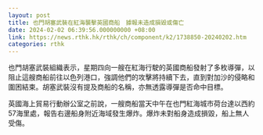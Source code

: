 ```yaml
---
layout: post
title: 也門胡塞武裝在紅海襲擊英國商船　據報未造成損毀或傷亡
date: 2024-02-02 06:39:56.000000000 +08:00
link: https://news.rthk.hk/rthk/ch/component/k2/1738850-20240202.htm
categories: rthk
---
```


也門胡塞武裝組織表示，星期四向一艘在紅海行駛的英國商船發射了多枚導彈，以阻止這艘商船前往以色列港口，強調他們的攻擊將持續下去，直到對加沙的侵略和圍困結束。胡塞武裝沒有提及商船的名稱，亦無透露導彈是否命中目標。

英國海上貿易行動辦公室之前說，一艘商船當天中午在也門紅海城市荷台達以西約57海里處，報告右邊船身附近海域發生爆炸。爆炸未對船身造成損毀，船上無人受傷。
